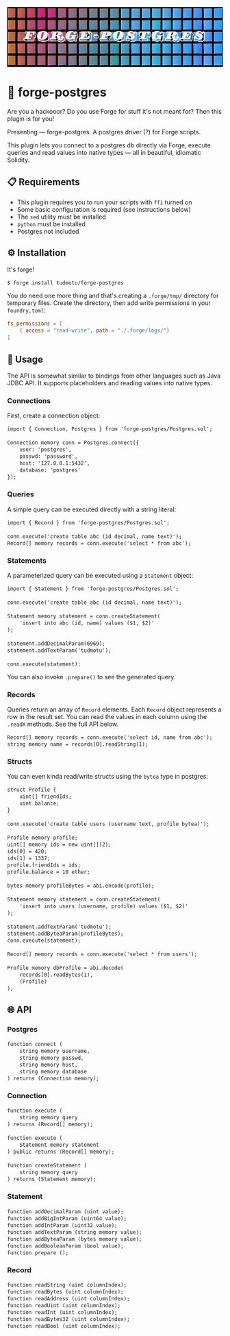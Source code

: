 <img src="./banner.png" height=140 alt="banner image" />

# 🐘 forge-postgres

Are you a hackooor? Do you use Forge for stuff it's not meant for? Then this
plugin is for you! 

Presenting — forge-postgres. A postgres driver (?) for Forge scripts. 

This plugin lets you connect to a postgres db directly via Forge, execute
queries and read values into native types — all in beautiful, idiomatic Solidity.

## 📋 Requirements

- This plugin requires you to run your scripts with `ffi` turned on
- Some basic configuration is required (see instructions below)
- The `sed` utility must be installed
- `python` must be installed
- Postgres not included

## ⚙️ Installation

It's forge!

```console
$ forge install tudmotu/forge-postgres
```

You do need one more thing and that's creating a `.forge/tmp/` directory for
temporary files. Create the directory, then add write permissions in your
`foundry.toml`:

```toml
fs_permissions = [
    { access = "read-write", path = "./.forge/logs/"}
]
```

## 📝 Usage

The API is somewhat similar to bindings from other languages such as Java JDBC
API. It supports placeholders and reading values into native types.

### Connections

First, create a connection object:
```solidity
import { Connection, Postgres } from 'forge-postgres/Postgres.sol';

Connection memory conn = Postgres.connect({
    user: 'postgres',
    passwd: 'password',
    host: '127.0.0.1:5432',
    database: 'postgres'
});
```

### Queries

A simple query can be executed directly with a string literal:

```solidity
import { Record } from 'forge-postgres/Postgres.sol';

conn.execute('create table abc (id decimal, name text)');
Record[] memory records = conn.execute('select * from abc');
```

### Statements

A parameterized query can be executed using a `Statement` object:

```solidity
import { Statement } from 'forge-postgres/Postgres.sol';

conn.execute('create table abc (id decimal, name text)');

Statement memory statement = conn.createStatement(
    'insert into abc (id, name) values ($1, $2)'
);

statement.addDecimalParam(6969);
statement.addTextParam('tudmotu');

conn.execute(statement);
```

You can also invoke `.prepare()` to see the generated query.

### Records

Queries return an array of `Record` elements. Each `Record` object represents a
row in the result set. You can read the values in each column using the `.readX`
methods. See the full API below.

```solidity
Record[] memory records = conn.execute('select id, name from abc');
string memory name = records[0].readString(1);
```

### Structs

You can even kinda read/write structs using the `bytea` type in postgres:

```solidity
struct Profile {
    uint[] friendIds;
    uint balance;
}

conn.execute('create table users (username text, profile bytea)');

Profile memory profile;
uint[] memory ids = new uint[](2);
ids[0] = 420;
ids[1] = 1337;
profile.friendIds = ids;
profile.balance = 10 ether;

bytes memory profileBytes = abi.encode(profile);

Statement memory statement = conn.createStatement(
    'insert into users (username, profile) values ($1, $2)'
);

statement.addTextParam('tudmotu');
statement.addByteaParam(profileBytes);
conn.execute(statement);

Record[] memory records = conn.execute('select * from users');

Profile memory dbProfile = abi.decode(
    records[0].readBytes(1),
    (Profile)
);
```

## 🌐 API

### Postgres
```solidity
function connect (
    string memory username,
    string memory passwd,
    string memory host,
    string memory database
) returns (Connection memory);
```

### Connection
```solidity
function execute (
    string memory query
) returns (Record[] memory);

function execute (
    Statement memory statement
) public returns (Record[] memory);

function createStatement (
    string memory query
) returns (Statement memory);
```

### Statement
```solidity
function addDecimalParam (uint value);
function addBigIntParam (uint64 value);
function addIntParam (uint32 value);
function addTextParam (string memory value);
function addByteaParam (bytes memory value);
function addBooleanParam (bool value);
function prepare ();
```

### Record
```solidity
function readString (uint columnIndex);
function readBytes (uint columnIndex);
function readAddress (uint columnIndex);
function readUint (uint columnIndex);
function readInt (uint columnIndex);
function readBytes32 (uint columnIndex);
function readBool (uint columnIndex);
```
